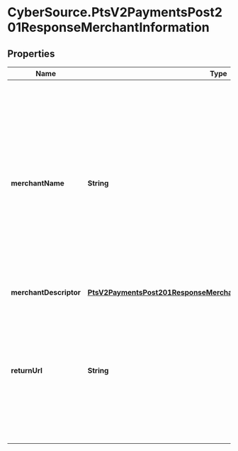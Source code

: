 # CyberSource.PtsV2PaymentsPost201ResponseMerchantInformation

## Properties
Name | Type | Description | Notes
------------ | ------------- | ------------- | -------------
**merchantName** | **String** | Use this field only if you are requesting payment with Payer Authentication serice together.  Your company's name as you want it to appear to the customer in the issuing bank's authentication form. This value overrides the value specified by your merchant bank.  | [optional] 
**merchantDescriptor** | [**PtsV2PaymentsPost201ResponseMerchantInformationMerchantDescriptor**](PtsV2PaymentsPost201ResponseMerchantInformationMerchantDescriptor.md) |  | [optional] 
**returnUrl** | **String** | URL for displaying payment results to the consumer (notifications) after the transaction is processed. Usually this URL belongs to merchant and its behavior is defined by merchant  | [optional] 


